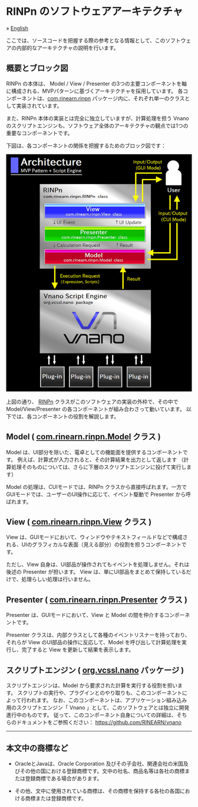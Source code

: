# RINPn のソフトウェアアーキテクチャ

&raquo; [English](./Architecture.md)

ここでは、ソースコードを把握する際の参考となる情報として、このソフトウェアの内部的なアーキテクチャの説明を行います。

<a id="architecture-abstract"></a>
## 概要とブロック図

RINPn の本体は、
Model / View / Presenter の3つの主要コンポーネントを軸に構成される、MVPパターンに基づくアーキテクチャを採用しています。
各コンポーネントは、<a href="https://github.com/RINEARN/rinpn/blob/main/src/com/rinearn/rinpn/">com.rinearn.rinpn</a> パッケージ内に、それぞれ単一のクラスとして実装されています。

また、RINPn 本体の実装とは完全に独立していますが、計算処理を担う Vnano のスクリプトエンジンも、ソフトウェア全体のアーキテクチャの観点では1つの重要なコンポーネントです。

下図は、各コンポーネントの関係を把握するためのブロック図です：

![Block Diagram](./img/architecture.jpg)

上図の通り、
<a href="https://github.com/RINEARN/rinpn/blob/main/src/com/rinearn/rinpn/RINPn.java">RINPn</a> 
クラスがこのソフトウェアの実装の外枠で、その中で Model/View/Presenter の各コンポーネントが組み合わさって動いています。
以下では、各コンポーネントの役割を解説します。


<a id="architecture-model"></a>
## Model ( <a href="https://github.com/RINEARN/rinpn/blob/main/src/com/rinearn/rinpn/Model.java">com.rinearn.rinpn.Model</a> クラス )

Model は、UI部分を除いた、電卓としての機能面を提供するコンポーネントです。
例えば、計算式が入力されると、その計算結果を出力として返します
（計算処理そのものについては、さらに下層のスクリプトエンジンに投げて実行します）

Model の処理は、CUIモードでは、RINPn クラスから直接呼ばれます。一方でGUIモードでは、ユーザーのUI操作に応じて、イベント駆動で Presenter から呼ばれます。


<a id="architecture-view"></a>
## View ( <a href="https://github.com/RINEARN/rinpn/blob/main/src/com/rinearn/rinpn/View.java">com.rinearn.rinpn.View</a> クラス )

View は、GUIモードにおいて、ウィンドウやテキストフィールドなどで構成される、UIのグラフィカルな表面（見える部分）の役割を担うコンポーネントです。

ただし、View 自身は、UI部品が操作されてもイベントを処理しません。それは後述の Presenter が担います。
View は、単にUI部品をまとめて保持しているだけで、処理らしい処理は行いません。



<a id="architecture-presenter"></a>
## Presenter ( <a href="https://github.com/RINEARN/rinpn/blob/main/src/com/rinearn/rinpn/presenter/">com.rinearn.rinpn.Presenter</a> クラス )

Presenter は、GUIモードにおいて、View と Model の間を仲介するコンポーネントです。

Presenter クラスは、内部クラスとして各種のイベントリスナーを持っており、それらが View のUI部品の操作に反応して、Model を呼び出して計算処理を実行し、完了すると View を更新して結果を表示します。



<a id="architecture-engine"></a>
## スクリプトエンジン ( <a href="https://github.com/RINEARN/vnano/blob/master/src/org/vcssl/nano/">org.vcssl.nano</a> パッケージ )

スクリプトエンジンは、Model から要求された計算を実行する役割を担います。
スクリプトの実行や、プラグインとのやり取りも、このコンポーネントによって行われます。
なお、このコンポーネントは、アプリケーション組み込み用のスクリプトエンジン「 Vnano 」として、このソフトウェアとは独立に開発進行中のものです。
従って、このコンポーネント自身についての詳細は、そちらのドキュメントをご参照ください： 
<a href="https://github.com/RINEARN/vnano">https://github.com/RINEARN/vnano</a>



---

## 本文中の商標など

- OracleとJavaは、Oracle Corporation 及びその子会社、関連会社の米国及びその他の国における登録商標です。文中の社名、商品名等は各社の商標または登録商標である場合があります。

- その他、文中に使用されている商標は、その商標を保持する各社の各国における商標または登録商標です。


